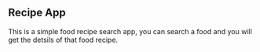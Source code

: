 ## Recipe App

This is a simple food recipe search app, you can search a food and you will get the detsils of that food recipe.
